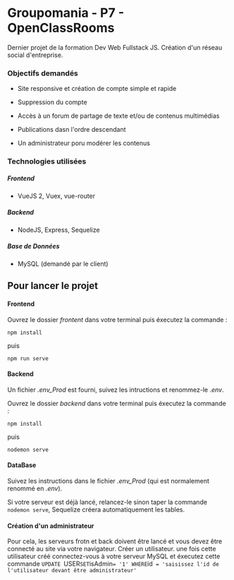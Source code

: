 # Groupomania - P7 - OpenClassRooms

Dernier projet de la formation Dev Web Fullstack JS.
Création d'un réseau social d'entreprise.


### Objectifs demandés

* Site responsive et création de compte simple et rapide

* Suppression du compte

* Accès à un forum de partage de texte et/ou de contenus multimédias

* Publications dasn l'ordre descendant

* Un administrateur poru modérer les contenus

### Technologies utilisées

##### Frontend

* VueJS 2, Vuex, vue-router 

##### Backend

* NodeJS, Express, Sequelize

##### Base de Données

* MySQL (demandé par le client)

## Pour lancer le projet

#### Frontend

Ouvrez le dossier *frontent* dans votre terminal puis éxecutez la commande :

`npm install`

puis

`npm run serve`

#### Backend 

Un fichier *.env_Prod* est fourni, suivez les intructions et renommez-le *.env*.

Ouvrez le dossier *backend* dans votre terminal puis éxecutez la commande :

`npm install`

puis

`nodemon serve`

#### DataBase

Suivez les instructions dans le fichier *.env_Prod* (qui est normalement renommé en *.env*).

Si votre serveur est déjà lancé, relancez-le sinon taper la commande `nodemon serve`, Sequelize créera automatiquement les tables. 

#### Création d'un administrateur 

Pour cela, les serveurs frotn et back doivent être lancé et vous devez être connecté au site via votre navigateur. Créer un utilisateur. une fois cette utilisateur créé connectez-vous à votre serveur MySQL et éxecutez cette commande `UPDATE `USER` SET `isAdmin` = '1' WHERE `id` = 'saisissez l'id de l'utilisateur devant être administrateur'`

